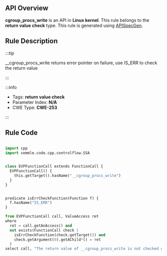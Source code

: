 ---
---


## API Overview
**cgroup_procs_write** is an API in **Linux kernel**. This rule belongs to the **return value check** type. This rule is generated using [APISpecGen](../../tools/APISpecGen).
## Rule Description

:::tip

__cgroup_procs_write returns error pointer on failure, use IS_ERR to check the return value

:::

:::info

- Tags: **return value check**
- Parameter Index: **N/A**
- CWE Type: **CWE-253**

:::

## Rule Code
```python

import cpp
import semmle.code.cpp.controlflow.SSA


class EVPFunctionCall extends FunctionCall {
  EVPFunctionCall() {
    this.getTarget().hasName("__cgroup_procs_write")
  }
}


predicate isErrCheckFunction(Function f) {
  f.hasName("IS_ERR") 
}

from EVPFunctionCall call, ValueAccess ret
where
  ret = call.getAnAccess() and
  not exists(FunctionCall check |
    isErrCheckFunction(check.getTarget()) and
    check.getArgument(0).getAChild*() = ret
  )
select call, "The return value of __cgroup_procs_write is not checked with IS_ERR."
    
```
